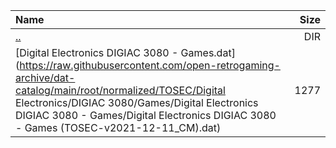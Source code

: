 |Name|Size|
|:---|---:|
|[..](../index.html)|DIR|
|[Digital Electronics DIGIAC 3080 - Games.dat](https://raw.githubusercontent.com/open-retrogaming-archive/dat-catalog/main/root/normalized/TOSEC/Digital Electronics/DIGIAC 3080/Games/Digital Electronics DIGIAC 3080 - Games/Digital Electronics DIGIAC 3080 - Games (TOSEC-v2021-12-11_CM).dat)|1277|

